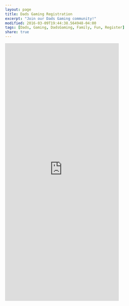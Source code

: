 ```yaml
---
layout: page
title: Dads Gaming Registration
excerpt: "Join our Dads Gaming community!"
modified: 2016-03-09T19:44:38.564948-04:00
tags: [Dads, Gaming, DadsGaming, Family, Fun, Register]
share: true
---
```


<iframe src="https://docs.google.com/forms/d/1ZgX2LAJuZ7kbWHDjoMG5cPYmzYObMCB_3oxll5MBJhE/viewform?embedded=true" width="375" height="850" frameborder="0" marginheight="0" marginwidth="0">Loading...</iframe>

